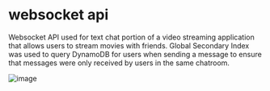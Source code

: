 # websocket api
Websocket API used for text chat portion of a video streaming application that allows users to stream movies with friends.  Global Secondary Index was used to query DynamoDB for users when sending a message to ensure that messages were only received by users in the same chatroom.

![image](https://github.com/ernraff/websocket_api/assets/103540977/4d3e165f-ea99-4e45-b0db-337ebd11e992)



